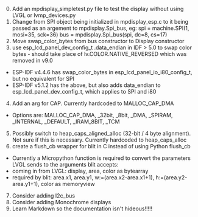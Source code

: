 0) Add an mpdisplay_simpletest.py file to test the display without using LVGL or lvmp_devices.py
1) Change from SPI object being initialized in mpdisplay_esp.c to it being passed as an argement to mpdisplay.Spi_bus, eg:
    spi = machine.SPI(1, mosi=35, sck=36)
    bus = mpdisplay.Spi_bus(spi, dc=8, cs=17)
2) Move swap_color_bytes from bus constructor to Display constructor
3) use esp_lcd_panel_dev_config_t .data_endian in IDF > 5.0 to swap color bytes - should take place of lv.COLOR.NATIVE_REVERSED which was removed in v9.0
- ESP-IDF v4.4.6 has swap_color_bytes in esp_lcd_panel_io_i80_config_t, but no equivalent for SPI
- ESP-IDF v5.1.2 has the above, but also adds data_endian to esp_lcd_panel_dev_config_t, which applies to SPI and i80
4) Add an arg for CAP.  Currently hardcoded to MALLOC_CAP_DMA
- Options are: MALLOC_CAP_DMA, _32bit, _8bit, _DMA, _SPIRAM, _INTERNAL, _DEFAULT, _IRAM_8BIT, _TCM
5) Possibly switch to heap_caps_aligned_alloc (32-bit / 4 byte alignment).
Not sure if this is necessary.  Currently hardcoded to heap_caps_alloc
6) create a flush_cb wrapper for blit in C instead of using Python flush_cb
- Currently a Micropython function is required to convert the parameters LVGL sends to the arguments blit accepts:
- coming in from LVGL:  display, area, color as bytearray
- required by blit:  area.x1, area.y1, w:=(area.x2-area.x1+1), h:=(area.y2-area.y1+1), color as memoryview
7) Consider adding I2c_bus
8) Consider adding Monochrome displays
9) Learn Markdown so the documentation isn't hideous!!!!!
